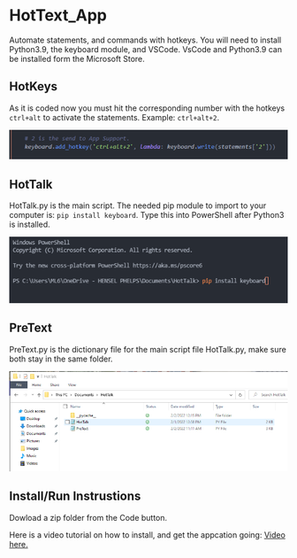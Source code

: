 # HotText_App
Automate statements, and commands with hotkeys. You will need to install Python3.9, the keyboard module, and VSCode. VsCode and Python3.9 can be installed form the Microsoft Store.

## HotKeys 
As it is coded now you must hit the corresponding number with the hotkeys `ctrl+alt` to activate the statements. Example: `ctrl+alt+2`.

![Example](HotKey2.PNG "Example")

## HotTalk
HotTalk.py is the main script. The needed pip module to import to your computer is: `pip install keyboard`. Type this into PowerShell after Python3 is installed.

![Example](Pip_Command.PNG "Example")

## PreText
PreText.py is the dictionary file for the main script file HotTalk.py, make sure both stay in the same folder.

![Example](Same.PNG "Example")

## Install/Run Instrustions
Dowload a zip folder from the Code button.

Here is a video tutorial on how to install, and get the appcation going: 
[Video here.](https://youtu.be/8U7rk1BczG0)
